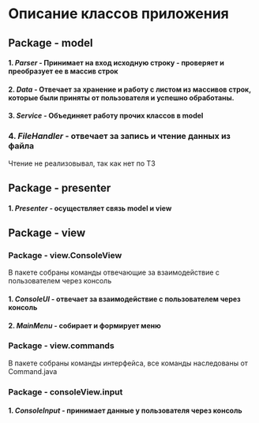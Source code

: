 # Описание классов приложения
## Package  - model
#### 1. *Parser* - Принимает на вход исходную строку - проверяет и преобразует ее в массив строк
#### 2. *Data* - Отвечает за хранение и работу с листом из массивов строк, которые были приняты от пользователя и успешно обработаны.
#### 3. *Service* - Объединяет работу прочих классов в model
###  4. *FileHandler* - отвечает за запись и чтение данных из файла
Чтение не реализовывал, так как нет по ТЗ

## Package - presenter
#### 1. *Presenter* - осуществляет связь model и view

## Package - view
### Package - view.ConsoleView
В пакете собраны команды отвечающие за взаимодействие с пользователем через консоль
#### 1. *ConsoleUI* - отвечает за взаимодействие с пользователем через консоль
#### 2. *MainMenu* - собирает и формирует меню
### Package - view.commands
В пакете собраны команды интерфейса, все команды наследованы от
Command.java
### Package - consoleView.input
#### 1. *ConsoleInput* - принимает данные у пользователя через консоль